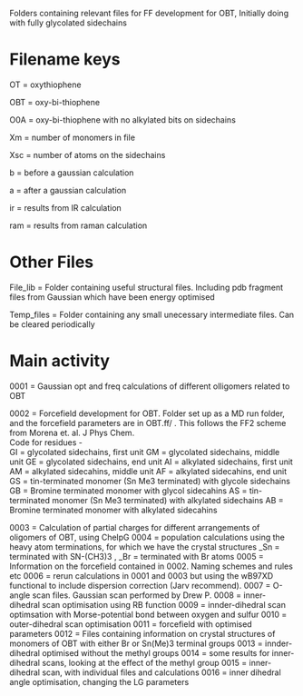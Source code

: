 Folders containing relevant files for FF development for OBT,  Initially doing with fully glycolated sidechains

# Filename keys
OT = oxythiophene

OBT = oxy-bi-thiophene

O0A = oxy-bi-thiophene with no alkylated bits on sidechains

Xm = number of monomers in file 

Xsc = number of atoms on the sidechains

b = before a gaussian calculation

a = after a gaussian calculation

ir = results from IR calculation

ram = results from raman calculation

# Other Files
File_lib = Folder containing useful structural files.  Including pdb fragment files from Gaussian which have been energy optimised

Temp_files = Folder containing any small unecessary intermediate files. Can be cleared periodically

# Main activity 
0001 = Gaussian opt and freq calculations of different olligomers related to OBT

0002 = Forcefield development for OBT.  Folder set up as a MD run folder, and the forcefield parameters are in OBT.ff/ . This follows the FF2 scheme from Morena et. al. J Phys Chem.   
	Code for residues - 	
		GI = glycolated sidechains, first unit
		GM = glycolated sidechains, middle unit
		GE = glycolated sidechains, end unit
		AI = alkylated sidechains, first unit
		AM = alkylated sidecahins, middle unit
		AF = alkylated sidecahins, end unit
		GS = tin-terminated monomer (Sn Me3 terminated) with glycole sidechains
		GB = Bromine terminated monomer with glycol sidecahins
		AS = tin-terminated monomer (Sn Me3 terminated) with alkylated sidechains
		AB = Bromine terminated monomer with alkylated sidecahins

0003 = Calculation of partial charges for different arrangements of oligomers of OBT, using ChelpG 
0004 = population calculations using the heavy atom terminations, for which we have the crystal structures
	_Sn = terminated with SN-(CH3)3 , _Br = terminated with Br atoms
0005 = Information on the forcefield contained in 0002.  Naming schemes and rules etc
0006 = rerun calculations in 0001 and 0003 but using the wB97XD functional to include dispersion correction (Jarv recommend).
0007 = O-angle scan files.  Gaussian scan performed by Drew P. 
0008 = inner-dihedral scan optimisation using RB function
0009 = innder-dihedral scan optimsation with Morse-potential bond between oxygen and sulfur
0010 = outer-dihedral scan optimisation
0011 = forcefield with optimised parameters
0012 = Files containing information on crystal structures of monomers of OBT with either Br or Sn(Me)3 terminal groups
0013 = innder-dihedral optimised without the methyl groups
0014 = some results for inner-dihedral scans, looking at the effect of the methyl group
0015 = inner-dihedral scan, with individual files and calculations
0016 = inner dihedral angle optimisation, changing the LG parameters
